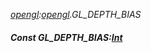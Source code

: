 _[opengl](../../modules/opengl/opengl-module.md):[opengl](../../modules/opengl/opengl-module.md).GL\_DEPTH\_BIAS_
##### Const GL\_DEPTH\_BIAS:[Int](../../modules/wonkey/wonkey-types-int.md)
